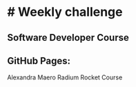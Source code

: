 # # Weekly challenge
Software Developer Course
---
GitHub Pages:  
---
Alexandra Maero
Radium Rocket Course